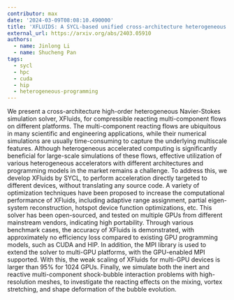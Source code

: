 ```yaml
---
contributor: max
date: '2024-03-09T08:08:10.490000'
title: 'XFLUIDS: A SYCL-based unified cross-architecture heterogeneous simulation solver for compressible reacting flows'
external_url: https://arxiv.org/abs/2403.05910
authors:
  - name: Jinlong Li
  - name: Shucheng Pan
tags:
  - sycl
  - hpc
  - cuda
  - hip
  - heterogeneous-programming
---
```


We present a cross-architecture high-order heterogeneous Navier-Stokes simulation solver, XFluids, for compressible
reacting multi-component flows on different platforms. The multi-component reacting flows are ubiquitous in many
scientific and engineering applications, while their numerical simulations are usually time-consuming to capture the
underlying multiscale features. Although heterogeneous accelerated computing is significantly beneficial for large-scale
simulations of these flows, effective utilization of various heterogeneous accelerators with different architectures and
programming models in the market remains a challenge. To address this, we develop XFluids by SYCL, to perform
acceleration directly targeted to different devices, without translating any source code. A variety of optimization
techniques have been proposed to increase the computational performance of XFluids, including adaptive range assignment,
partial eigen-system reconstruction, hotspot device function optimizations, etc. This solver has been open-sourced, and
tested on multiple GPUs from different mainstream vendors, indicating high portability. Through various benchmark cases,
the accuracy of XFluids is demonstrated, with approximately no efficiency loss compared to existing GPU programming
models, such as CUDA and HIP. In addition, the MPI library is used to extend the solver to multi-GPU platforms, with the
GPU-enabled MPI supported. With this, the weak scaling of XFluids for multi-GPU devices is larger than 95% for 1024
GPUs. Finally, we simulate both the inert and reactive multi-component shock-bubble interaction problems with
high-resolution meshes, to investigate the reacting effects on the mixing, vortex stretching, and shape deformation of
the bubble evolution.
